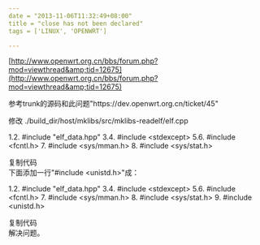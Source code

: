 ```yaml
---
date = "2013-11-06T11:32:49+08:00"
title = "close has not been declared"
tags = ['LINUX', 'OPENWRT']

---
```


[http://www.openwrt.org.cn/bbs/forum.php?mod=viewthread&amp;tid=12675](http://www.openwrt.org.cn/bbs/forum.php?mod=viewthread&amp;tid=12675)

<!--more-->参考trunk的源码和此问题"https://dev.openwrt.org.cn/ticket/45"

修改 ./build_dir/host/mklibs/src/mklibs-readelf/elf.cpp
<div>
<div id="code_ftf">

1.2.  #include "elf_data.hpp"
3.4.  #include &lt;stdexcept&gt;
5.6.  #include &lt;fcntl.h&gt;
7.  #include &lt;sys/mman.h&gt;
8.  #include &lt;sys/stat.h&gt;
  </div>
  复制代码

</div>
下面添加一行"#include &lt;unistd.h&gt;"成：
<div>
<div id="code_U9o">

1.2.  #include "elf_data.hpp"
3.4.  #include &lt;stdexcept&gt;
5.6.  #include &lt;fcntl.h&gt;
7.  #include &lt;sys/mman.h&gt;
8.  #include &lt;sys/stat.h&gt;
9.  #include &lt;unistd.h&gt;
  </div>
  复制代码

</div>
解决问题。
